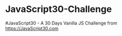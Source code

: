 # JavaScript30-Challenge
#JavaScript30 - A 30 Days Vanilla JS Challenge from https://JavaScript30.com